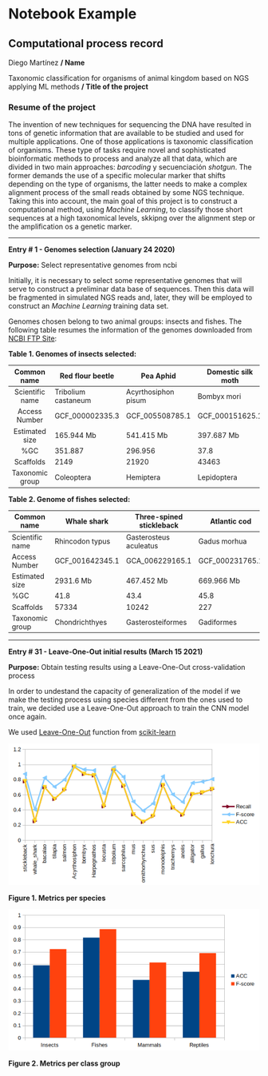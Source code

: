 # **Notebook Example**

## **Computational process record** 



Diego Martínez            **/ Name** 

Taxonomic classification for organisms of animal kingdom based on NGS applying ML methods  **/ Title of the project**



### **Resume of the project**

The invention of new techniques for sequencing the DNA have resulted in tons of genetic information that are available to be studied and used for multiple applications. One of those applications is taxonomic classification of organisms. These type of tasks require novel and sophisticated bioinformatic methods to process and analyze all that data, which are divided in two main approaches: *barcoding* y secuenciación *shotgun*. The former demands the use of a specific molecular marker that shifts depending on the type of organisms, the latter needs to make a complex alignment process of the small reads obtained by some NGS technique. Taking this into account, the main goal of this project is to construct a computational method, using *Machine Learning*, to classify those short sequences at a high taxonomical levels, skkipng over the alignment step or the amplification os a genetic marker.

-----------------------------------------------------------------------------------------------------------------------------------------------------------

**Entry # 1 - Genomes selection (January 24 2020)**

**Purpose:** Select representative genomes from ncbi

Initially, it is necessary to select some representative genomes that will serve to construct a preliminar data base of sequences. Then this data will be fragmented in simulated NGS reads and, later, they will be employed to construct an *Machine Learning* training data set.

Genomes chosen belong to two animal groups: insects and fishes. The following table resumes the information of the genomes downloaded from [NCBI FTP Site](https://ftp.ncbi.nlm.nih.gov/):

**Table 1. Genomes of insects selected:**

|   Common name   | **Red** **flour**  **beetle** | **Pea** **Aphid**   | **Domestic** **silk** **moth** | **Migratory** **locust** | **Indian** **jumping** **ant** |
| :-------------: | ----------------------------- | ------------------- | ------------------------------ | ------------------------ | ------------------------------ |
| Scientific name | Tribolium castaneum           | Acyrthosiphon pisum | Bombyx mori                    | Locusta migratoria       | Harpegnathos saltator          |
|  Access Number  | GCF_000002335.3               | GCF_005508785.1     | GCF_000151625.1                | GCA_000516895.1          | GCF_003227715.1                |
| Estimated size  | 165.944 Mb                    | 541.415 Mb          | 397.687 Mb                     | 5759.8 Mb                | 334.537 Mb                     |
|       %GC       | 351.887                       | 296.956             | 37.8                           | 40.7                     | 44.8                           |
|    Scaffolds    | 2149                          | 21920               | 43463                          | -                        | 857                            |
| Taxonomic group | Coleoptera                    | Hemiptera           | Lepidoptera                    | Orthoptera               | Himenoptera                    |

**Table 2. Genome of fishes selected:**

| **Common** **name** | **Whale** **shark** | **Three-spined** **stickleback** | **Atlantic** **cod** | **Nile** **tilapia**  | **Atlantic** **salmon** |
| ------------------- | ------------------- | -------------------------------- | -------------------- | --------------------- | ----------------------- |
| Scientific name     | Rhincodon typus     | Gasterosteus aculeatus           | Gadus morhua         | Oreochromis niloticus | Salmo salar             |
| Access Number       | GCF_001642345.1     | GCA_006229165.1                  | GCF_000231765.1      | GCF_001858045.1       | GCF_000233375.1         |
| Estimated size      | 2931.6 Mb           | 467.452 Mb                       | 669.966 Mb           | 966.688 Mb            | 2996.89 Mb              |
| %GC                 | 41.8                | 43.4                             | 45.8                 | 40.7187               | 43.8912                 |
| Scaffolds           | 57334               | 10242                            | 227                  | 2460                  | 241573                  |
| Taxonomic group     | Chondrichthyes      | Gasterosteiformes                | Gadiformes           | Perciformes           | Salmoniformes           |

-----------------------------------------------------------------------------------------------------------------------------------------------------------



**Entry # 31 - Leave-One-Out initial results (March 15 2021)**

**Purpose:** Obtain testing results using a Leave-One-Out cross-validation process

In order to undestand the capacity of generalization of the model if we make the testing process using species different from the ones used to train, we decided use a Leave-One-Out approach to train the CNN model once again.

We used [Leave-One-Out](https://scikit-learn.org/stable/modules/generated/sklearn.model_selection.LeaveOneOut.html) function from [scikit-learn](https://scikit-learn.org/stable/index.html)

![Metrics per specie](acc_f_score_per_species.png)

**Figure 1. Metrics per species**

![metric per class](acc_f_score_per_group.png)

**Figure 2. Metrics per class group**